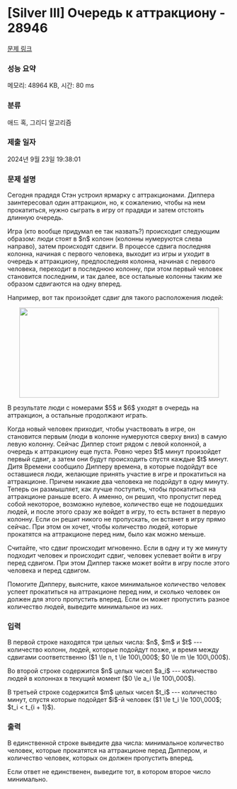 # [Silver III] Очередь к аттракциону - 28946 

[문제 링크](https://www.acmicpc.net/problem/28946) 

### 성능 요약

메모리: 48964 KB, 시간: 80 ms

### 분류

애드 혹, 그리디 알고리즘

### 제출 일자

2024년 9월 23일 19:38:01

### 문제 설명

<p>Сегодня прадядя Стэн устроил ярмарку с аттракционами. Диппера заинтересовал один аттракцион, но, к сожалению, чтобы на нем прокатиться, нужно сыграть в игру от прадяди и затем отстоять длинную очередь.</p>

<p>Игра (кто вообще придумал ее так назвать?) происходит следующим образом: люди стоят в $n$ колонн (колонны нумеруются слева направо), затем происходят сдвиги. В процессе сдвига последняя колонна, начиная с первого человека, выходит из игры и уходит в очередь к аттракциону, предпоследняя колонна, начиная с первого человека, переходит в последнюю колонну, при этом первый человек становится последним, и так далее, все остальные колонны таким же образом сдвигаются на одну вперед.</p>

<p>Например, вот так произойдет сдвиг для такого расположения людей:</p>

<p style="text-align: center;"><img alt="" src="" style="width: 451px; height: 204px;"></p>

<p>В результате люди с номерами $5$ и $6$ уходят в очередь на аттракцион, а остальные продолжают играть.</p>

<p>Когда новый человек приходит, чтобы участвовать в игре, он становится первым (люди в колонне нумеруются сверху вниз) в самую левую колонну. Сейчас Диппер стоит рядом с левой колонной, а очередь к аттракциону еще пуста. Ровно через $t$ минут произойдет первый сдвиг, а затем они будут происходить спустя каждые $t$ минут. Дитя Времени сообщило Дипперу времена, в которые подойдут все оставшиеся люди, желающие принять участие в игре и прокатиться на аттракционе. Причем никакие два человека не подойдут в одну минуту. Теперь он размышляет, как лучше поступить, чтобы прокатиться на аттракционе раньше всего. А именно, он решил, что пропустит перед собой некоторое, возможно нулевое, количество еще не подошедших людей, и после этого сразу же войдет в игру, то есть встанет в первую колонну. Если он решит никого не пропускать, он встанет в игру прямо сейчас. При этом он хочет, чтобы количество людей, которые прокатятся на аттракционе перед ним, было как можно меньше.</p>

<p>Считайте, что сдвиг происходит мгновенно. Если в одну и ту же минуту подходит человек и происходит сдвиг, человек успевает войти в игру перед сдвигом. При этом Диппер также может войти в игру после этого человека и перед сдвигом.</p>

<p>Помогите Дипперу, выясните, какое минимальное количество человек успеет прокатиться на аттракционе перед ним, и сколько человек он должен для этого пропустить вперед. Если он может пропустить разное количество людей, выведите минимальное из них.</p>

### 입력 

 <p>В первой строке находятся три целых числа: $n$, $m$ и $t$ --- количество колонн, людей, которые подойдут позже, и время между сдвигами соответственно ($1 \le n, t \le 100\,000$; $0 \le m \le 100\,000$).</p>

<p>Во второй строке содержится $n$ целых чисел $a_i$ --- количество людей в колоннах в текущий момент ($0 \le a_i \le 100\,000$).</p>

<p>В третьей строке содержится $m$ целых чисел $t_i$ --- количество минут, спустя которые подойдет $i$-й человек ($1 \le t_i \le 100\,000$; $t_i < t_{i + 1}$).</p>

### 출력 

 <p>В единственной строке выведите два числа: минимальное количество человек, которые прокатятся на аттракционе перед Диппером, и количество человек, которых он должен пропустить вперед.</p>

<p>Если ответ не единственен, выведите тот, в котором второе число минимально.</p>

